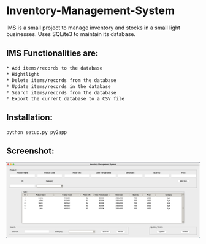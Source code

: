 # Inventory-Management-System

IMS is a small project to manage inventory and stocks in a small light businesses.
Uses SQLite3 to maintain its database.
## IMS Functionalities are:
    * Add items/records to the database
    * Hightlight
    * Delete items/records from the database
    * Update items/records in the database
    * Search items/records from the database
    * Export the current database to a CSV file

## Installation:
    python setup.py py2app

## Screenshot:
![screenshot_ims](/Screenshots/Screenshot%202023-07-20%20at%205.37.23%20PM.png)